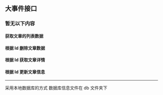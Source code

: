 ## 大事件接口
### 暂无以下内容
#### 获取文章的列表数据
#### 根据 Id 删除文章数据
#### 根据 Id 获取文章详情
#### 根据 Id 更新文章信息
----------------------
采用本地数据库的方式
数据库信息文件在 db 文件夹下